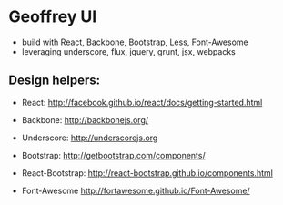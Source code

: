 # Geoffrey UI

 - build with React, Backbone, Bootstrap, Less, Font-Awesome
 - leveraging underscore, flux, jquery, grunt, jsx, webpacks


## Design helpers:

 - React:
   http://facebook.github.io/react/docs/getting-started.html

 - Backbone:
   http://backbonejs.org/

 - Underscore:
   http://underscorejs.org

 - Bootstrap:
   http://getbootstrap.com/components/

 - React-Bootstrap:
   http://react-bootstrap.github.io/components.html

 - Font-Awesome
   http://fortawesome.github.io/Font-Awesome/